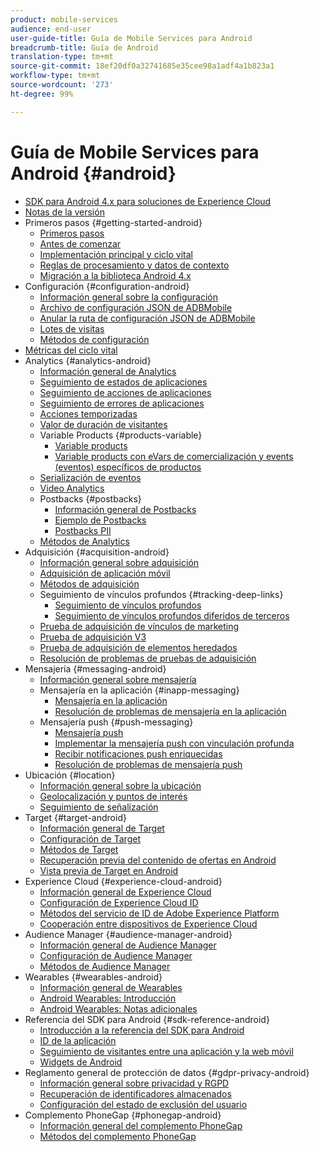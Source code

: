 ```yaml
---
product: mobile-services
audience: end-user
user-guide-title: Guía de Mobile Services para Android
breadcrumb-title: Guía de Android
translation-type: tm+mt
source-git-commit: 18ef20df0a32741685e35cee98a1adf4a1b823a1
workflow-type: tm+mt
source-wordcount: '273'
ht-degree: 99%

---
```



# Guía de Mobile Services para Android {#android}

+ [SDK para Android 4.x para soluciones de Experience Cloud](overview.md)
+ [Notas de la versión](rel-notes.md)
+ Primeros pasos {#getting-started-android}
   + [Primeros pasos](getting-started/getting-started.md)
   + [Antes de comenzar](getting-started/requirements.md)
   + [Implementación principal y ciclo vital](getting-started/dev-qs.md)
   + [Reglas de procesamiento y datos de contexto](getting-started/proc-rules.md)
   + [Migración a la biblioteca Android 4.x](getting-started/migration-v3.md)
+ Configuración {#configuration-android}
   + [Información general sobre la configuración](configuration/configuration.md)
   + [Archivo de configuración JSON de ADBMobile](configuration/json-config/json-config.md)
   + [Anular la ruta de configuración JSON de ADBMobile](configuration/json-config/json-config-remote.md)
   + [Lotes de visitas](configuration/hit-batching.md)
   + [Métodos de configuración](configuration/methods.md)
+ [Métricas del ciclo vital](metrics.md)
+ Analytics {#analytics-android}
   + [Información general de Analytics](analytics-main/analytics-main.md)
   + [Seguimiento de estados de aplicaciones](analytics-main/states.md)
   + [Seguimiento de acciones de aplicaciones](analytics-main/actions.md)
   + [Seguimiento de errores de aplicaciones](analytics-main/crashes.md)
   + [Acciones temporizadas](analytics-main/timed-actions.md)
   + [Valor de duración de visitantes](analytics-main/lifetime-value.md)
   + Variable Products {#products-variable}
      + [Variable products](analytics-main/products/products.md)
      + [Variable products con eVars de comercialización y events (eventos) específicos de productos](analytics-main/products/products-variable-evars-events.md)
   + [Serialización de eventos](analytics-main/event-serialization.md)
   + [Video Analytics](analytics-main/video-qs.md)
   + Postbacks {#postbacks}
      + [Información general de Postbacks](analytics-main/postbacks/postbacks.md)
      + [Ejemplo de Postbacks](analytics-main/postbacks/postback-example.md)
      + [Postbacks PII](analytics-main/postbacks/c-pii-postbacks.md)
   + [Métodos de Analytics](analytics-main/analytics-methods.md)
+ Adquisición {#acquisition-android}
   + [Información general sobre adquisición](acquisition-main/acquisition-main-android.md)
   + [Adquisición de aplicación móvil](acquisition-main/acquisition.md)
   + [Métodos de adquisición](acquisition-main/acquisition-methods.md)
   + Seguimiento de vínculos profundos {#tracking-deep-links}
      + [Seguimiento de vínculos profundos](acquisition-main/tracking-deep-links/tracking-deep-links.md)
      + [Seguimiento de vínculos profundos diferidos de terceros](acquisition-main/tracking-deep-links/c-tracking-3rd-party-deferred-deep-links.md)
   + [Prueba de adquisición de vínculos de marketing](acquisition-main/t-testing-marketing-link-acquisition.md)
   + [Prueba de adquisición V3](acquisition-main/t-testing-version-3-acquisition.md)
   + [Prueba de adquisición de elementos heredados](acquisition-main/t-testing-acquisition.md)
   + [Resolución de problemas de pruebas de adquisición](acquisition-main/troubleshoot-acquisition-testing.md)
+ Mensajería {#messaging-android}
   + [Información general sobre mensajería](messaging-main/messaging-main-android.md)
   + Mensajería en la aplicación {#inapp-messaging}
      + [Mensajería en la aplicación](messaging-main/messaging/messaging.md)
      + [Resolución de problemas de mensajería en la aplicación](messaging-main/messaging/in-apps-ts.md)
   + Mensajería push {#push-messaging}
      + [Mensajería push](messaging-main/push-messaging/push-messaging.md)
      + [Implementar la mensajería push con vinculación profunda](messaging-main/push-messaging/t-mob-impl-push-deeplinking-android-4x.md)
      + [Recibir notificaciones push enriquecidas](messaging-main/push-messaging/c-set-up-rich-push-notif-android.md)
      + [Resolución de problemas de mensajería push](messaging-main/push-messaging/c-troubleshooting-push-messaging.md)
+ Ubicación {#location}
   + [Información general sobre la ubicación](location/location.md)
   + [Geolocalización y puntos de interés](location/geo-poi.md)
   + [Seguimiento de señalización](location/beacon.md)
+ Target {#target-android}
   + [Información general de Target](target-main/target-main.md)
   + [Configuración de Target](target-main/target.md)
   + [Métodos de Target](target-main/c-target-methods.md)
   + [Recuperación previa del contenido de ofertas en Android](target-main/c-mob-target-prefetch-android.md)
   + [Vista previa de Target en Android](target-main/c-mob-target-preview-android.md)
+ Experience Cloud {#experience-cloud-android}
   + [Información general de Experience Cloud](c-marketing-cloud/c-marketing-cloud.md)
   + [Configuración de Experience Cloud ID](c-marketing-cloud/mcvid.md)
   + [Métodos del servicio de ID de Adobe Experience Platform](c-marketing-cloud/mc-methods.md)
   + [Cooperación entre dispositivos de Experience Cloud](c-marketing-cloud/t-mob-mc-device-coop-android-.md)
+ Audience Manager {#audience-manager-android}
   + [Información general de Audience Manager](audience-manager/audience-manager.md)
   + [Configuración de Audience Manager](audience-manager/audiencemgmt.md)
   + [Métodos de Audience Manager](audience-manager/c-audience-manager-methods.md)
+ Wearables {#wearables-android}
   + [Información general de Wearables](wearables/wearables.md)
   + [Android Wearables: Introducción](wearables/android-wearable.md)
   + [Android Wearables: Notas adicionales](wearables/c-android-wearables--additional-notes.md)
+ Referencia del SDK para Android {#sdk-reference-android}
   + [Introducción a la referencia del SDK para Android](/help/android/reference/reference.md)
   + [ID de la aplicación](/help/android/reference/app-ids.md)
   + [Seguimiento de visitantes entre una aplicación y la web móvil](/help/android/reference/hybrid-app.md)
   + [Widgets de Android](/help/android/reference/widgets.md)
+ Reglamento general de protección de datos {#gdpr-privacy-android}
   + [Información general sobre privacidad y RGPD](c-mob-privacy-gdpr-android/c-mob-privacy-gdpr-android.md)
   + [Recuperación de identificadores almacenados](c-mob-privacy-gdpr-android/c-mob-gdpr-ret-stored-ids-android.md)
   + [Configuración del estado de exclusión del usuario](c-mob-privacy-gdpr-android/privacy.md)
+ Complemento PhoneGap {#phonegap-android}
   + [Información general del complemento PhoneGap](phonegap/phonegap.md)
   + [Métodos del complemento PhoneGap](phonegap/phonegap-methods.md)
